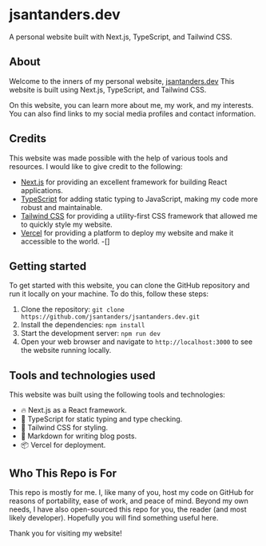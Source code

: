 # jsantanders.dev

A personal website built with Next.js, TypeScript, and Tailwind CSS.

## About

Welcome to the inners of my personal website, [jsantanders.dev](https://jsantanders.dev) This website is built using Next.js, TypeScript, and Tailwind CSS.

On this website, you can learn more about me, my work, and my interests. You can also find links to my social media profiles and contact information.

## Credits

This website was made possible with the help of various tools and resources. I would like to give credit to the following:

- [Next.js](https://nextjs.org/) for providing an excellent framework for building React applications.
- [TypeScript](https://www.typescriptlang.org/) for adding static typing to JavaScript, making my code more robust and maintainable.
- [Tailwind CSS](https://tailwindcss.com/) for providing a utility-first CSS framework that allowed me to quickly style my website.
- [Vercel](https://vercel.com/) for providing a platform to deploy my website and make it accessible to the world.
-[]

## Getting started

To get started with this website, you can clone the GitHub repository and run it locally on your machine. To do this, follow these steps:

1. Clone the repository: `git clone https://github.com/jsantanders/jsantanders.dev.git`
2. Install the dependencies: `npm install`
3. Start the development server: `npm run dev`
4. Open your web browser and navigate to `http://localhost:3000` to see the website running locally.

## Tools and technologies used

This website was built using the following tools and technologies:

- 🔥 Next.js as a React framework.
- 🔧 TypeScript for static typing and type checking.
- 🎨 Tailwind CSS for styling.
- 📝 Markdown for writing blog posts.
- 📦 Vercel for deployment.

## Who This Repo is For

This repo is mostly for me. I, like many of you, host my code on GitHub for reasons of portability, ease of work, and peace of mind. Beyond my own needs, I have also open-sourced this repo for you, the reader (and most likely developer). Hopefully you will find something useful here.

Thank you for visiting my website!
